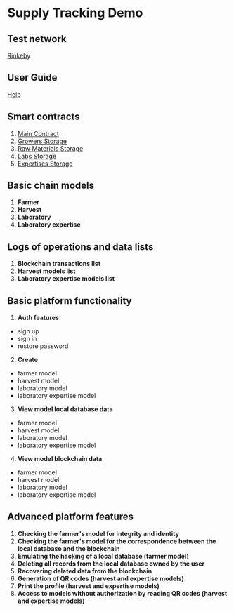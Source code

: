 # Supply Tracking Demo

## Test network
[Rinkeby](https://rinkeby.etherscan.io)

## User Guide
[Help](https://github.com/THCCOINS/supply-tracking-demo/blob/master/help/help.pdf)

## Smart contracts
1. [Main Contract](https://github.com/THCCOINS/supply-tracking-smart-contracts/blob/master/contracts/main_contract.sol)
2. [Growers Storage](https://github.com/THCCOINS/supply-tracking-smart-contracts/blob/master/contracts/growers_storage.sol)
3. [Raw Materials Storage](https://github.com/THCCOINS/supply-tracking-smart-contracts/blob/master/contracts/raw_materials_storage.sol)
4. [Labs Storage](https://github.com/THCCOINS/supply-tracking-smart-contracts/blob/master/contracts/labs_storage.sol)
5. [Expertises Storage](https://github.com/THCCOINS/supply-tracking-smart-contracts/blob/master/contracts/expertises_storage.sol)

## Basic chain models
1. **Farmer**
2. **Harvest**
3. **Laboratory**
4. **Laboratory expertise**

## Logs of operations and data lists
1. **Blockchain transactions list**
2. **Harvest models list**
3. **Laboratory expertise models list**

## Basic platform functionality
1. **Auth features**
- sign up
- sign in
- restore password

2. **Create**
- farmer model
- harvest model
- laboratory model
- laboratory expertise model

3. **View model local database data**
- farmer model
- harvest model
- laboratory model
- laboratory expertise model

4.  **View model blockchain data**
- farmer model
- harvest model
- laboratory model
- laboratory expertise model

## Advanced platform features
1. **Checking the farmer's model for integrity and identity**
2. **Checking the farmer's model for the correspondence between the local database and the blockchain**
3. **Emulating the hacking of a local database (farmer model)**
4. **Deleting all records from the local database owned by the user**
5. **Recovering deleted data from the blockchain**
6. **Generation of QR codes (harvest and expertise models)**
7. **Print the profile (harvest and expertise models)**
8. **Access to models without authorization by reading QR codes (harvest and expertise models)**
